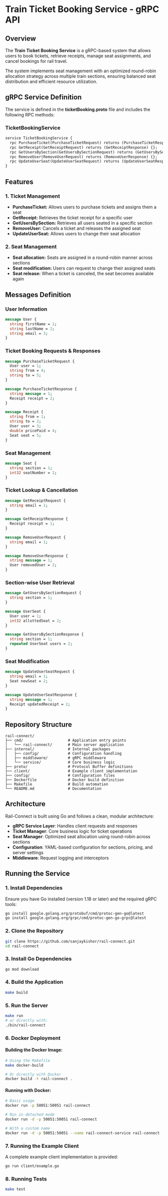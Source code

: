 # Train Ticket Booking Service - gRPC API

## Overview
The **Train Ticket Booking Service** is a gRPC-based system that allows users to book tickets, retrieve receipts, manage seat assignments, and cancel bookings for rail travel.

The system implements seat management with an optimized round-robin allocation strategy across multiple train sections, ensuring balanced seat distribution and efficient resource utilization.

## gRPC Service Definition
The service is defined in the **ticketBooking.proto** file and includes the following RPC methods:

### **TicketBookingService**
```proto
service TicketBookingService {
  rpc PurchaseTicket(PurchaseTicketRequest) returns (PurchaseTicketResponse) {};
  rpc GetReceipt(GetReceiptRequest) returns (GetReceiptResponse) {};
  rpc GetUsersBySection(GetUsersBySectionRequest) returns (GetUsersBySectionResponse) {};
  rpc RemoveUser(RemoveUserRequest) returns (RemoveUserResponse) {};
  rpc UpdateUserSeat(UpdateUserSeatRequest) returns (UpdateUserSeatResponse) {};
}
```

## Features
### **1. Ticket Management**
- **PurchaseTicket:** Allows users to purchase tickets and assigns them a seat
- **GetReceipt:** Retrieves the ticket receipt for a specific user
- **GetUsersBySection:** Retrieves all users seated in a specific section
- **RemoveUser:** Cancels a ticket and releases the assigned seat
- **UpdateUserSeat:** Allows users to change their seat allocation

### **2. Seat Management**
- **Seat allocation:** Seats are assigned in a round-robin manner across sections
- **Seat modification:** Users can request to change their assigned seats
- **Seat release:** When a ticket is canceled, the seat becomes available again

## Messages Definition

### **User Information**
```proto
message User {
  string firstName = 1;
  string lastName = 2;
  string email = 3;
}
```

### **Ticket Booking Requests & Responses**
```proto
message PurchaseTicketRequest {
  User user = 1;
  string from = 4;
  string to = 5;
}

message PurchaseTicketResponse {
  string message = 1;
  Receipt receipt = 2;
}

message Receipt {
  string from = 1;
  string to = 2;
  User user = 3;
  double pricePaid = 4;
  Seat seat = 5;
}
```

### **Seat Management**
```proto
message Seat {
  string section = 1;
  int32 seatNumber = 2;
}
```

### **Ticket Lookup & Cancellation**
```proto
message GetReceiptRequest {
  string email = 1;
}

message GetReceiptResponse {
  Receipt receipt = 1;
}

message RemoveUserRequest {
  string email = 1;
}

message RemoveUserResponse {
  string message = 1;
  User removedUser = 2;
}
```

### **Section-wise User Retrieval**
```proto
message GetUsersBySectionRequest {
  string section = 1;
}

message UserSeat {
  User user = 1;
  int32 allottedSeat = 2;
}

message GetUsersBySectionResponse {
  string section = 1;
  repeated UserSeat users = 2;
}
```

### **Seat Modification**
```proto
message UpdateUserSeatRequest {
  string email = 1;
  Seat newSeat = 2;
}

message UpdateUserSeatResponse {
  string message = 1;
  Receipt updatedReceipt = 2;
}
```

## Repository Structure

```
rail-connect/
├── cmd/                    # Application entry points
│   └── rail-connect/       # Main server application
├── internal/               # Internal packages
│   ├── config/             # Configuration handling
│   ├── middleware/         # gRPC middleware
│   └── service/            # Core business logic
├── proto/                  # Protocol Buffer definitions
├── client/                 # Example client implementation
├── config/                 # Configuration files
├── Dockerfile              # Docker build definition
├── Makefile                # Build automation
└── README.md               # Documentation
```

## Architecture

Rail-Connect is built using Go and follows a clean, modular architecture:

- **gRPC Service Layer**: Handles client requests and responses
- **Ticket Manager**: Core business logic for ticket operations
- **Seat Manager**: Optimized seat allocation using round-robin across sections
- **Configuration**: YAML-based configuration for sections, pricing, and server settings
- **Middleware**: Request logging and interceptors

## Running the Service

### **1. Install Dependencies**

Ensure you have Go installed (version 1.18 or later) and the required gRPC tools:

```sh
go install google.golang.org/protobuf/cmd/protoc-gen-go@latest
go install google.golang.org/grpc/cmd/protoc-gen-go-grpc@latest
```

### **2. Clone the Repository**

```sh
git clone https://github.com/sanjaykishor/rail-connect.git
cd rail-connect
```

### **3. Install Go Dependencies**

```sh
go mod download
```

### **4. Build the Application**

```sh
make build
```

### **5. Run the Server**

```sh
make run
# or directly with:
./bin/rail-connect
```

### **6. Docker Deployment**

#### Building the Docker Image:

```sh
# Using the Makefile
make docker-build

# Or directly with Docker
docker build -t rail-connect .
```

#### Running with Docker:

```sh
# Basic usage
docker run -p 50051:50051 rail-connect

# Run in detached mode
docker run -d -p 50051:50051 rail-connect

# With a custom name
docker run -d -p 50051:50051 --name rail-connect-service rail-connect
```

### **7. Running the Example Client**

A complete example client implementation is provided:

```sh
go run client/example.go
```

### **8. Running Tests**

```sh
make test
```
